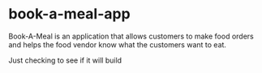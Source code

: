 # book-a-meal-app
Book-A-Meal is an application that allows customers to make food orders and helps the food vendor know what the customers want to eat. 

Just checking to see if it will build
